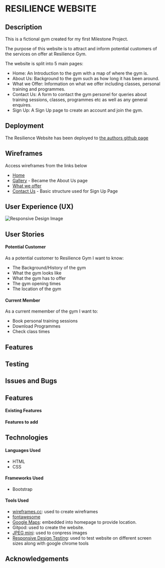 # RESILIENCE WEBSITE
## Description

This is a fictional gym created for my first Milestone Project.

The purpose of this website is to attract and inform potential customers of the services on offer at Resilience Gym.

The website is split into 5 main pages:

- Home: An Introduction to the gym with a map of where the gym is.
- About Us: Background to the gym such as how long it has been around.
- What we Offer: Information on what we offer including classes, personal training and programmes.
- Contact Us: A form to contact the gym personel for queries about training sessions, classes, programmes etc as well as any general enquires.
- Sign Up: A Sign Up page to create an account and join the gym.

## Deployment

The Resilience Website has been deployed to [the authors github page](https://github.com/ShaunWard/Milestone-Project-One)

## Wireframes

Access wireframes from the links below

- [Home](https://wireframe.cc/8a3TTu)
- [Gallery](https://wireframe.cc/2hAhTz) - Became the About Us page
- [What we offer](https://wireframe.cc/CQMoWn)
- [Contact Us](https://wireframe.cc/ljCIyF) - Basic structure used for Sign Up Page

## User Experience (UX)

![Responsive Design Image](https://github.com/ShaunWard/Milestone-Project-One/blob/master/images/responsive-design-image.png?raw=true)

## User Stories

#### Potential Customer

As a potential customer to Resilience Gym I want to know:
- The Background/History of the gym
- What the gym looks like
- What the gym has to offer
- The gym opening times
- The location of the gym

#### Current Member

As a current memember of the gym I want to:
- Book personal training sessions
- Download Programmes
- Check class times

## Features

## Testing

## Issues and Bugs

## Features

#### Existing Features

#### Features to add

## Technologies

#### Languages Used
- HTML
- CSS

#### Frameworks Used
- Bootstrap

#### Tools Used
- [wireframes.cc](https://wireframe.cc/): used to create wireframes
- [fontawesome](https://fontawesome.com/icons?d=gallery)
- [Google Maps](https://www.google.com/maps): embedded into homepage to provide location.
- Gitpod: used to create the website.
- [JPEG mini](https://www.jpegmini.com/): used to conpress images
- [Responsive Design Testing](http://ami.responsivedesign.is/): used to test website on different screen sizes along with google chrome tools

## Acknowledgements
